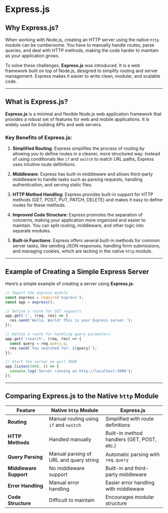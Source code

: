 # Express.js

## Why Express.js?

When working with Node.js, creating an HTTP server using the native `http` module can be cumbersome. You have to manually handle routes, parse queries, and deal with HTTP methods, making the code harder to maintain as your application grows.

To solve these challenges, **Express.js** was introduced. It is a web framework built on top of Node.js, designed to simplify routing and server management. Express makes it easier to write clean, modular, and scalable code.

---

## What is Express.js?

**Express.js** is a minimal and flexible Node.js web application framework that provides a robust set of features for web and mobile applications. It is widely used for building APIs and web servers.

### Key Benefits of Express.js:
1. **Simplified Routing**: Express simplifies the process of routing by allowing you to define routes in a cleaner, more structured way. Instead of using conditionals like `if` and `switch` to match URL paths, Express uses intuitive route definitions.
   
2. **Middleware**: Express has built-in middleware and allows third-party middleware to handle tasks such as parsing requests, handling authentication, and serving static files.
   
3. **HTTP Method Handling**: Express provides built-in support for HTTP methods (GET, POST, PUT, PATCH, DELETE) and makes it easy to define routes for these methods.
   
4. **Improved Code Structure**: Express promotes the separation of concerns, making your application more organized and easier to maintain. You can split routing, middleware, and other logic into separate modules.

5. **Built-in Functions**: Express offers several built-in methods for common server tasks, like sending JSON responses, handling form submissions, and managing cookies, which are lacking in the native `http` module.

---

## Example of Creating a Simple Express Server

Here’s a simple example of creating a server using **Express.js**:

```js
// Import the express module
const express = require('express');
const app = express();

// Define a route for GET requests
app.get('/', (req, res) => {
  res.send('Hello, World! This is your Express server.');
});

// Define a route for handling query parameters
app.get('/search', (req, res) => {
  const query = req.query.q;
  res.send(`You searched for: ${query}`);
});

// Start the server on port 3000
app.listen(3000, () => {
  console.log('Server running on http://localhost:3000');
});
```
---
## Comparing Express.js to the Native `http` Module

| Feature              | Native `http` Module                    | Express.js                                   |
|----------------------|-----------------------------------------|----------------------------------------------|
| **Routing**           | Manual routing using `if` and `switch`  | Simplified with route definitions            |
| **HTTP Methods**      | Handled manually                        | Built-in method handlers (GET, POST, etc.)   |
| **Query Parsing**     | Manual parsing of URL and query string  | Automatic parsing with `req.query`           |
| **Middleware Support**| No middleware support                   | Built-in and third-party middleware          |
| **Error Handling**    | Manual error handling                   | Easier error handling with middleware        |
| **Code Structure**    | Difficult to maintain                   | Encourages modular structure                 |

